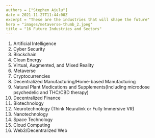 ```yaml
---
authors = ["Stephen Ajulu"]
date = 2021-11-27T11:44:00Z
excerpt = "These are the industries that will shape the future"
hero = "images/metaverse-thumb_2.jpeg"
title = "16 Future Industries and Sectors"
---
```


 1. Artificial Intelligence
 2. Cyber Security
 3. Blockchain
 4. Clean Energy
 5. Virtual, Augmented, and Mixed Reality
 6. Metaverse
 7. Cryptocurrencies
 8. Decentralized Manufacturing/Home-based Manufacturing
 9. Natural Plant Medications and Supplements(Including microdose psychedelic and THC/CBD therapy)
10. Decentralized Finance
11. Biotechnology
12. Neurotechnology (Think Neuralink or Fully Immersive VR)
13. Nanotechnology
14. Space Technology
15. Cloud Computing
16. Web3/Decentralized Web
